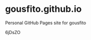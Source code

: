 # gousfito.github.io
Personal GitHub Pages site for gousfito



























































6jDsZO
